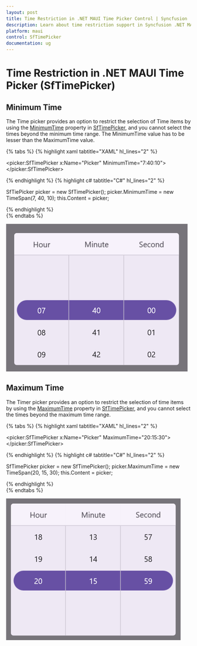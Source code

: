 ```yaml
---
layout: post
title: Time Restriction in .NET MAUI Time Picker Control | Syncfusion
description: Learn about time restriction support in Syncfusion .NET MAUI Time Picker (SfTImePicker) control and its basic features.
platform: maui
control: SfTimePicker
documentation: ug
---  
```


# Time Restriction in .NET MAUI Time Picker (SfTimePicker)

## Minimum Time

The Time picker provides an option to restrict the selection of Time items by using the [MinimumTime]() property in [SfTimePicker](), and you cannot select the times beyond the minimum time range. The MinimumTime value has to be lesser than the MaximumTime value.

{% tabs %}
{% highlight xaml tabtitle="XAML" hl_lines="2" %}

<picker:SfTimePicker x:Name="Picker"
                     MinimumTime="7:40:10">
</picker:SfTimePicker>

{% endhighlight %}
{% highlight c# tabtitle="C#" hl_lines="2" %}

SfTiePicker picker = new SfTimePicker();
picker.MinimumTime = new TimeSpan(7, 40, 10);
this.Content = picker;

{% endhighlight %}  
{% endtabs %}

![Minimum time in .NET MAUI Time picker.](images/time-restriction/maui-timepicker-timerestriction-minimumtime.png)

## Maximum Time

The Timer picker provides an option to restrict the selection of time items by using the [MaximumTime]() property in [SfTimePicker](), and you cannot select the times beyond the maximum time range.

{% tabs %}
{% highlight xaml tabtitle="XAML" hl_lines="2" %}

<picker:SfTimePicker x:Name="Picker"
                     MaximumTime="20:15:30">
</picker:SfTimePicker>

{% endhighlight %}
{% highlight c# tabtitle="C#" hl_lines="2" %}

SfTimePicker picker = new SfTimePicker();
picker.MaximumTime = new TimeSpan(20, 15, 30);
this.Content = picker;

{% endhighlight %}  
{% endtabs %}

![Maximum time in .NET MAUI Time picker.](images/time-restriction/maui-timepicker-timerestriction-maximumtime.png)